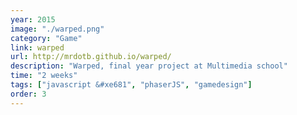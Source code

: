 ```yaml
---
year: 2015
image: "./warped.png"
category: "Game"
link: warped
url: http://mrdotb.github.io/warped/
description: "Warped, final year project at Multimedia school"
time: "2 weeks"
tags: ["javascript &#xe681", "phaserJS", "gamedesign"]
order: 3
---
```


